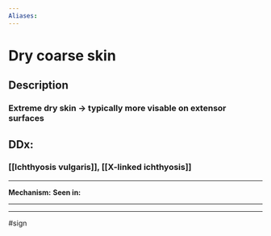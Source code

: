 ```yaml
---
Aliases:
---
```

# Dry coarse skin
## Description
### Extreme dry skin -> typically more visable on extensor surfaces
## DDx:
### [[Ichthyosis vulgaris]], [[X-linked ichthyosis]]
---
**Mechanism:**
**Seen in:** 

---


---
#sign 
